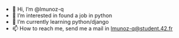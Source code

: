 - 👋 Hi, I’m @lmunoz-q
- 👀 I’m interested in found a job in python
- 🌱 I’m currently learning python/django
- 📫 How to reach me, send me a mail in lmunoz-q@student.42.fr
